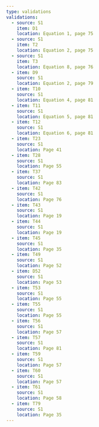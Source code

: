 ```yaml
---
type: validations
validations:
  - source: S1
    item: D1
    location: Equation 1, page 75
  - source: S1
    item: T2
    location: Equation 2, page 75
  - source: S1
    item: T3
    location: Equation 8, page 76
  - item: D9
    source: S1
    location: Equation 2, page 79
  - item: T10
    source: S1
    location: Equation 4, page 81
  - item: T11
    source: S1
    location: Equation 5, page 81
  - item: T12
    source: S1
    location: Equation 6, page 81
  - item: T23
    source: S1
    location: Page 41
  - item: T28
    source: S1
    location: Page 55
  - item: T37
    source: S1
    location: Page 83
  - item: T42
    source: S1
    location: Page 76
  - item: T43
    source: S1
    location: Page 19
  - item: T44
    source: S1
    location: Page 19
  - item: T45
    source: S1
    location: Page 35
  - item: T49
    source: S1
    location: Page 52
  - item: D52
    source: S1
    location: Page 53
  - item: T53
    source: S1
    location: Page 55
  - item: T55
    source: S1
    location: Page 55
  - item: T56
    source: S1
    location: Page 57
  - item: T57
    source: S1
    location: Page 81
  - item: T59
    source: S1
    location: Page 57
  - item: T60
    source: S1
    location: Page 57
  - item: T61
    source: S1
    location: Page 58
  - item: T79
    source: S1
    location: Page 35
---
```

